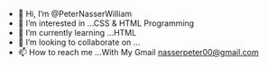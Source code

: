 - 👋 Hi, I’m @PeterNasserWilliam
- 👀 I’m interested in ...CSS & HTML Programming
- 🌱 I’m currently learning ...HTML
- 💞️ I’m looking to collaborate on ...
- 📫 How to reach me ...With My Gmail nasserpeter00@gmail.com

<!---
PeterNasserWilliam/PeterNasserWilliam is a ✨ special ✨ repository because its `README.md` (this file) appears on your GitHub profile.
You can click the Preview link to take a look at your changes.
--->

